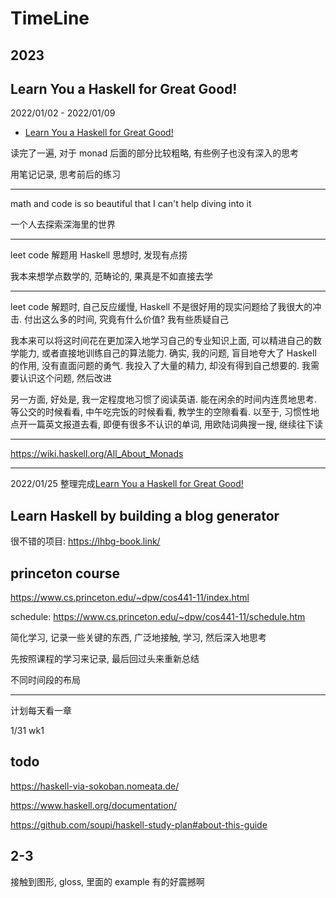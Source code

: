 # TimeLine

## 2023

## Learn You a Haskell for Great Good!

2022/01/02 - 2022/01/09

- [Learn You a Haskell for Great Good!](http://learnyouahaskell.com/chapters)

读完了一遍, 对于 monad 后面的部分比较粗略, 有些例子也没有深入的思考

用笔记记录, 思考前后的练习

---

math and code is so beautiful that I can't help diving into it

一个人去探索深海里的世界

---

leet code 解题用 Haskell 思想时, 发现有点捞

我本来想学点数学的, 范畴论的, 果真是不如直接去学

---

leet code 解题时, 自己反应缓慢, Haskell 不是很好用的现实问题给了我很大的冲击. 付出这么多的时间, 究竟有什么价值? 我有些质疑自己

我本来可以将这时间花在更加深入地学习自己的专业知识上面, 可以精进自己的数学能力, 或者直接地训练自己的算法能力. 确实, 我的问题, 盲目地夸大了 Haskell 的作用, 没有直面问题的勇气. 我投入了大量的精力, 却没有得到自己想要的. 我需要认识这个问题, 然后改进

另一方面, 好处是, 我一定程度地习惯了阅读英语. 能在闲余的时间内连贯地思考. 等公交的时候看看, 中午吃完饭的时候看看, 教学生的空隙看看. 以至于, 习惯性地点开一篇英文报道去看, 即便有很多不认识的单词, 用欧陆词典搜一搜, 继续往下读

---

https://wiki.haskell.org/All_About_Monads

---

2022/01/25 整理完成[Learn You a Haskell for Great Good!](http://learnyouahaskell.com/chapters)

## Learn Haskell by building a blog generator

很不错的项目: https://lhbg-book.link/

## princeton course

https://www.cs.princeton.edu/~dpw/cos441-11/index.html

schedule: https://www.cs.princeton.edu/~dpw/cos441-11/schedule.htm

简化学习, 记录一些关键的东西, 广泛地接触, 学习, 然后深入地思考

先按照课程的学习来记录, 最后回过头来重新总结

不同时间段的布局

---

计划每天看一章

1/31 wk1

## todo

https://haskell-via-sokoban.nomeata.de/

https://www.haskell.org/documentation/

https://github.com/soupi/haskell-study-plan#about-this-guide

## 2-3

接触到图形, gloss, 里面的 example 有的好震撼啊
